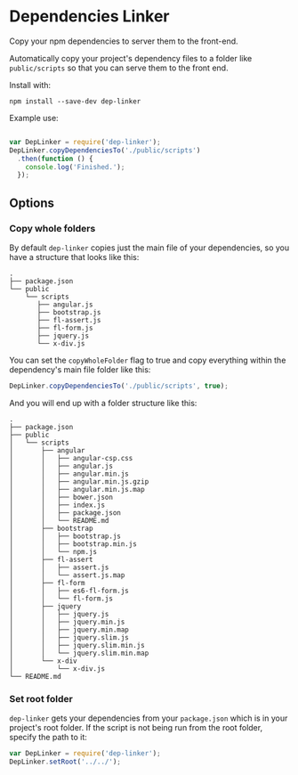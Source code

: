 # Dependencies Linker

Copy your npm dependencies to server them to the front-end.

Automatically copy your project's dependency files to a folder like `public/scripts`
so that you can serve them to the front end.

Install with:
```
npm install --save-dev dep-linker
```

Example use:
``` javascript

var DepLinker = require('dep-linker');
DepLinker.copyDependenciesTo('./public/scripts')
  .then(function () {
    console.log('Finished.');
  });
```

## Options
### Copy whole folders
By default `dep-linker` copies just the main file of your dependencies,
so you have a structure that looks like this:
```
.
├── package.json
└── public
    └── scripts
       ├── angular.js
       ├── bootstrap.js
       ├── fl-assert.js
       ├── fl-form.js
       ├── jquery.js
       └── x-div.js
```

You can set the `copyWholeFolder` flag to true and copy everything within the
dependency's main file folder like this:
``` javascript
DepLinker.copyDependenciesTo('./public/scripts', true);
```

And you will end up with a folder structure like this:
```
.
├── package.json
├── public
│   └── scripts
│       ├── angular
│       │   ├── angular-csp.css
│       │   ├── angular.js
│       │   ├── angular.min.js
│       │   ├── angular.min.js.gzip
│       │   ├── angular.min.js.map
│       │   ├── bower.json
│       │   ├── index.js
│       │   ├── package.json
│       │   └── README.md
│       ├── bootstrap
│       │   ├── bootstrap.js
│       │   ├── bootstrap.min.js
│       │   └── npm.js
│       ├── fl-assert
│       │   ├── assert.js
│       │   └── assert.js.map
│       ├── fl-form
│       │   ├── es6-fl-form.js
│       │   └── fl-form.js
│       ├── jquery
│       │   ├── jquery.js
│       │   ├── jquery.min.js
│       │   ├── jquery.min.map
│       │   ├── jquery.slim.js
│       │   ├── jquery.slim.min.js
│       │   └── jquery.slim.min.map
│       └── x-div
│           └── x-div.js
└── README.md

```
### Set root folder
`dep-linker` gets your dependencies from your `package.json` which is in your project's
root folder. If the script is not being run from the root folder, specify the path
to it:

``` javascript
var DepLinker = require('dep-linker');
DepLinker.setRoot('../../');
```
